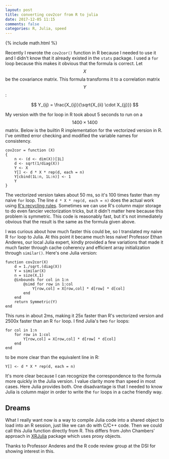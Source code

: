 ```yaml
---
layout: post
title: converting cov2cor from R to julia
date: 2017-12-05 11:15
comments: false
categories: R, Julia, speed
---
```


{% include math.html %}

Recently I rewrote the `cov2cor()` function in R because I needed to use it
and I didn't know that it already existed in the `stats` package. I used a
`for` loop because this makes it obvious that the formula is correct. Let
$$X$$ be the covariance matrix. This formula transforms it to a correlation
matrix $$Y$$:

$$
    Y_{ij} = \frac{X_{ij}}{\sqrt{X_{ii} \cdot X_{jj}}}
$$

My version with the for loop in R took about 5 seconds to run on a $$1400
\times 1400$$ matrix. Below is the builtin R implementation for the vectorized version
in R. I've omitted error checking and modified the variable names for
consistency.

```{R}
cov2cor = function (X)
{
    n <- (d <- dim(X))[1L]
    d <- sqrt(1/diag(X))
    Y <- X
    Y[] <- d * X * rep(d, each = n)
    Y[cbind(1L:n, 1L:n)] <- 1
    Y
}
```

The vectorized version takes about 50 ms, so it's 100 times faster than my
naive `for` loop. The line `d * X * rep(d, each = n)` does the actual work
using [R's recycling
rules](https://cran.r-project.org/doc/manuals/r-release/R-lang.html#Recycling-rules).
Sometimes we can use R's column major storage to do even fancier
vectorization tricks, but it didn't matter here because this problem is
symmetric.  This code is reasonably fast, but it's not immediately obvious
that the result is the same as the formula given above.

I was curious about how much faster this could be, so I translated my naive
R `for` loop to Julia. At this point it became much less naive!  Professor
Ethan Anderes, our local Julia expert, kindly provided a few
variations that made it much faster through cache coherency and efficient
array initialization through `similar()`. Here's one Julia version:

```{julia}
function cov2cor(X) 
    d = 1./sqrt.(diag(X))
    Y = similar(X)   
    n = size(X,1) 
    @inbounds for col in 1:n 
        @simd for row in 1:col
            Y[row,col] = X[row,col] * d[row] * d[col]
        end 
    end 
    return Symmetric(Y)
end
```

This runs in about 2ms, making it 25x faster than R's vectorized version
and 2500x faster than an R `for` loop. I find Julia's two `for` loops:

```{julia}
for col in 1:n 
    for row in 1:col
        Y[row,col] = X[row,col] * d[row] * d[col]
    end 
end 
```

to be more clear than the equivalent line in R:

```{R}
Y[] <- d * X * rep(d, each = n)
```

It's more clear because I can recognize the correspondence to the formula
more quickly in the Julia version. I value clarity more than speed in most
cases. Here Julia provides both. One disadvantage is that I needed to know
Julia is column major in order to write the `for` loops in a cache friendly
way.

## Dreams

What I really want now is a way to compile Julia code into a shared object
to load into an R session, just like we can do with C/C++ code. Then we
could call this Julia function directly from R. This differs from John
Chambers' approach in [XRJulia](https://cran.r-project.org/package=XRJulia)
package which uses proxy objects.

Thanks to Professor Anderes and the R code review group at the DSI for
showing interest in this.
